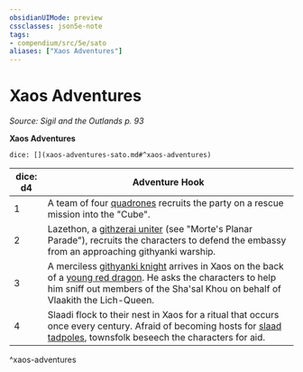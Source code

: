 ```yaml
---
obsidianUIMode: preview
cssclasses: json5e-note
tags:
- compendium/src/5e/sato
aliases: ["Xaos Adventures"]
---
```

# Xaos Adventures
*Source: Sigil and the Outlands p. 93* 

**Xaos Adventures**

`dice: [](xaos-adventures-sato.md#^xaos-adventures)`

| dice: d4 | Adventure Hook |
|----------|----------------|
| 1 | A team of four [quadrones](Mechanics/bestiary/construct/quadrone.md) recruits the party on a rescue mission into the "Cube". |
| 2 | Lazethon, a [githzerai uniter](Mechanics/bestiary/aberration/githzerai-uniter-mpp.md) (see "Morte's Planar Parade"), recruits the characters to defend the embassy from an approaching githyanki warship. |
| 3 | A merciless [githyanki knight](Mechanics/bestiary/humanoid/githyanki-knight.md) arrives in Xaos on the back of a [young red dragon](Mechanics/bestiary/dragon/young-red-dragon.md). He asks the characters to help him sniff out members of the Sha'sal Khou on behalf of Vlaakith the Lich-Queen. |
| 4 | Slaadi flock to their nest in Xaos for a ritual that occurs once every century. Afraid of becoming hosts for [slaad tadpoles](Mechanics/bestiary/aberration/slaad-tadpole.md), townsfolk beseech the characters for aid. |
^xaos-adventures